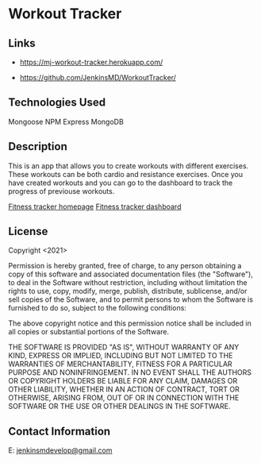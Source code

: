 # Workout Tracker

## Links
* https://mj-workout-tracker.herokuapp.com/

* https://github.com/JenkinsMD/WorkoutTracker/


## Technologies Used
Mongoose
NPM
Express
MongoDB


## Description
This is an app that allows you to create workouts with different exercises.  These workouts can be both cardio and resistance exercises.
Once you have created workouts and you can go to the dashboard to track the progress of previouse workouts.

[Fitness tracker homepage](./Images/Fitnesstracker1.JPG)
[Fitness tracker dashboard](./Images/Fitnesstracker2.JPG)


## License

Copyright <2021> <JenkinsMD>

Permission is hereby granted, free of charge, to any person obtaining a copy of this software and associated documentation files (the "Software"), to deal in the Software without restriction, including without limitation the rights to use, copy, modify, merge, publish, distribute, sublicense, and/or sell copies of the Software, and to permit persons to whom the Software is furnished to do so, subject to the following conditions:

The above copyright notice and this permission notice shall be included in all copies or substantial portions of the Software.

THE SOFTWARE IS PROVIDED "AS IS", WITHOUT WARRANTY OF ANY KIND, EXPRESS OR IMPLIED, INCLUDING BUT NOT LIMITED TO THE WARRANTIES OF MERCHANTABILITY, FITNESS FOR A PARTICULAR PURPOSE AND NONINFRINGEMENT. IN NO EVENT SHALL THE AUTHORS OR COPYRIGHT HOLDERS BE LIABLE FOR ANY CLAIM, DAMAGES OR OTHER LIABILITY, WHETHER IN AN ACTION OF CONTRACT, TORT OR OTHERWISE, ARISING FROM, OUT OF OR IN CONNECTION WITH THE SOFTWARE OR THE USE OR OTHER DEALINGS IN THE SOFTWARE.

## Contact Information
E: jenkinsmdevelop@gmail.com


